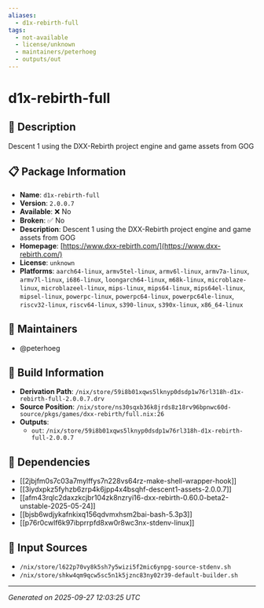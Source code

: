 ```yaml
---
aliases:
  - d1x-rebirth-full
tags:
  - not-available
  - license/unknown
  - maintainers/peterhoeg
  - outputs/out
---
```


# d1x-rebirth-full

## 📝 Description

Descent 1 using the DXX-Rebirth project engine and game assets from GOG

## 📋 Package Information

- **Name**: `d1x-rebirth-full`
- **Version**: `2.0.0.7`
- **Available**: ❌ No
- **Broken**: ✅ No
- **Description**: Descent 1 using the DXX-Rebirth project engine and game assets from GOG
- **Homepage**: [https://www.dxx-rebirth.com/](https://www.dxx-rebirth.com/)
- **License**: `unknown`
- **Platforms**: `aarch64-linux`, `armv5tel-linux`, `armv6l-linux`, `armv7a-linux`, `armv7l-linux`, `i686-linux`, `loongarch64-linux`, `m68k-linux`, `microblaze-linux`, `microblazeel-linux`, `mips-linux`, `mips64-linux`, `mips64el-linux`, `mipsel-linux`, `powerpc-linux`, `powerpc64-linux`, `powerpc64le-linux`, `riscv32-linux`, `riscv64-linux`, `s390-linux`, `s390x-linux`, `x86_64-linux`
## 👥 Maintainers

- @peterhoeg


## 🔧 Build Information

- **Derivation Path**: `/nix/store/59i8b01xqws5lknyp0dsdp1w76rl318h-d1x-rebirth-full-2.0.0.7.drv`
- **Source Position**: `/nix/store/ns30sqxb36k8jrds8z18rv96bpnwc60d-source/pkgs/games/dxx-rebirth/full.nix:26`
- **Outputs**:
  - `out`:  `/nix/store/59i8b01xqws5lknyp0dsdp1w76rl318h-d1x-rebirth-full-2.0.0.7`

## 🔗 Dependencies

- [[2jbjfm0s7c03a7mylffys7n228vs64rz-make-shell-wrapper-hook]]
- [[3iydxpkz5fyhzb6zrp4k6jpp4x4bsqhf-descent1-assets-2.0.0.7]]
- [[afm43rqlc2daxzkcjbr104zk8nzryi16-dxx-rebirth-0.60.0-beta2-unstable-2025-05-24]]
- [[bjsb6wdjykafnkixq156qdvmxhsm2bai-bash-5.3p3]]
- [[p76r0cwlf6k97ibprrpfd8xw0r8wc3nx-stdenv-linux]]

## 📁 Input Sources

- `/nix/store/l622p70vy8k5sh7y5wizi5f2mic6ynpg-source-stdenv.sh`
- `/nix/store/shkw4qm9qcw5sc5n1k5jznc83ny02r39-default-builder.sh`

---
*Generated on 2025-09-27 12:03:25 UTC*
